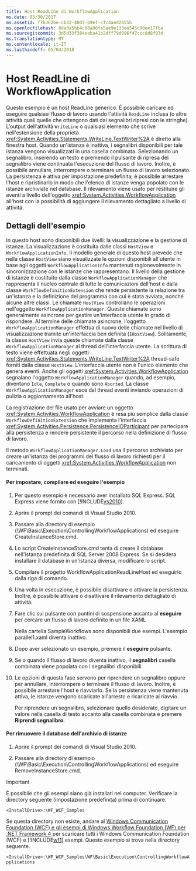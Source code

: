 ```yaml
---
title: Host ReadLine di WorkflowApplication
ms.date: 03/30/2017
ms.assetid: f7b362be-cb42-40d7-b9ef-cfc4aed2455b
ms.openlocfilehash: 8da8a5bb4c80a86fe5ae9e133ea545c00ee17fba
ms.sourcegitcommit: 3d5d33f384eeba41b2dff79d096f47ccc8d8f03d
ms.translationtype: MT
ms.contentlocale: it-IT
ms.lasthandoff: 05/04/2018
---
```

# <a name="workflowapplication-readline-host"></a>Host ReadLine di WorkflowApplication
Questo esempio è un host ReadLine generico. È possibile caricare ed eseguire qualsiasi flusso di lavoro usando l'attività `ReadLine` inclusa (o altre attività quali quelle che ottengono dati dai segnalibri ripresi con le stringhe). L'output dell'attività `WriteLine` o qualsiasi elemento che scrive nell'estensione della proprietà <xref:System.Activities.Statements.WriteLine.TextWriter%2A> è diretto alla finestra host. Quando un'istanza è inattiva, i segnalibri disponibili per tale istanza vengono visualizzati in una casella combinata. Selezionando un segnalibro, inserendo un testo e premendo il pulsante di ripresa del segnalibro viene continuata l'esecuzione del flusso di lavoro. Inoltre, è possibile annullare, interrompere o terminare un flusso di lavoro selezionato. La persistenza è attiva per impostazione predefinita; è possibile arrestare l'host e ripristinarlo in modo che l'elenco di istanze venga popolato con le istanze archiviate nel database. Il rilevamento viene usato per restituire gli eventi a livello dell'oggetto <xref:System.Activities.WorkflowApplication> all'host con la possibilità di aggiungere il rilevamento dettagliato a livello di attività.  
  
## <a name="sample-details"></a>Dettagli dell'esempio  
 In questo host sono disponibili due livelli: la visualizzazione e la gestione di istanze. La visualizzazione è costituita dalle classi `HostView` e `WorkflowApplicationInfo`. Il modello generale di questo host prevede che nella classe `HostView` siano visualizzate le opzioni disponibili all'utente in base agli oggetti `WorkflowApplicationInfo` mantenuti ragionevolmente in sincronizzazione con le istanze che rappresentano. Il livello della gestione di istanze è costituito dalla classe `WorkflowApplicationManager` che rappresenta il nucleo centrale di tutte le comunicazioni dell'host e dalla classe `WorkflowDefinitionExtension` che rende persistente la relazione tra un'istanza e la definizione del programma con cui è stata avviata, nonché alcune altre classi. Le chiamate `HostView` controllano le operazioni nell'oggetto `WorkflowApplicationManager`. Queste chiamate sono generalmente asincrone per gestire un'interfaccia utente in grado di rispondere. Al termine delle chiamate asincrone, l'oggetto `WorkflowApplicationManager` effettua di nuovo delle chiamate nel livello di visualizzazione tramite un'interfaccia ben definita (`IHostView`). Solitamente, la classe `HostView` invia queste chiamate dalla classe `WorkflowApplicationManager` al thread dell'interfaccia utente. La scrittura di testo viene effettuata negli oggetti <xref:System.Activities.Statements.WriteLine.TextWriter%2A> thread-safe forniti dalla classe `HostView`. L'interfaccia utente non è l'unico elemento che genera eventi. Anche gli oggetti <xref:System.Activities.WorkflowApplication> segnalano l'oggetto `WorkflowApplicationManager` quando, ad esempio, diventano `Idle`, `Complete` o quando sono `Aborted`. La classe `WorkflowApplicationManager` esce dal thread eventi inviando operazioni di pulizia o aggiornamento all'host.  
  
 La registrazione del file usato per avviare un oggetto <xref:System.Activities.WorkflowApplication> è resa più semplice dalla classe `WorkflowDefinitionExtension` che implementa l'interfaccia <xref:System.Activities.Persistence.PersistenceIOParticipant> per partecipare alla persistenza e rendere persistente il percorso nella definizione di flusso di lavoro.  
  
 Il metodo `WorkflowApplicationManager.Load` usa il percorso archiviato per creare un'istanza dei programmi del flusso di lavoro richiesti per il caricamento di oggetti <xref:System.Activities.WorkflowApplication> non terminati.  
  
#### <a name="to-set-up-build-and-run-the-sample"></a>Per impostare, compilare ed eseguire l'esempio  
  
1.  Per questo esempio è necessario aver installato SQL Express. SQL Express viene fornito con [!INCLUDE[vs2010](../../../../includes/vs2010-md.md)].  
  
2.  Aprire il prompt dei comandi di Visual Studio 2010.  
  
3.  Passare alla directory di esempio (\WF\Basic\Execution\ControllingWorkflowApplications) ed eseguire CreateInstanceStore.cmd.  
  
4.  Lo script CreateInstanceStore.cmd tenta di creare il database nell'istanza predefinita di SQL Server 2008 Express. Se si desidera installare il database in un'istanza diversa, modificare lo script.  
  
5.  Compilare il progetto WorkflowApplicationReadLineHost ed eseguirlo dalla riga di comando.  
  
6.  Una volta in esecuzione, è possibile disattivare o attivare la persistenza. Inoltre, è possibile attivare o disattivare il rilevamento dettagliato di attività.  
  
7.  Fare clic sul pulsante con puntini di sospensione accanto al **eseguire** per cercare un flusso di lavoro definito in un file XAML  
  
     Nella cartella SampleWorkflows sono disponibili due esempi. L'esempio parallel1.xaml diventa inattivo.  
  
8.  Dopo aver selezionato un esempio, premere il **eseguire** pulsante.  
  
9. Se o quando il flusso di lavoro diventa inattivo, il **segnalibri** casella combinata viene popolata con i segnalibri disponibili.  
  
10. Le opzioni di questa fase servono per riprendere un segnalibro oppure per annullare, interrompere o terminare il flusso di lavoro. Inoltre, è possibile arrestare l'host e riavviarlo. Se la persistenza viene mantenuta attiva, le istanze vengono scaricate all'arresto e ricaricate al riavvio.  
  
     Per riprendere un segnalibro, selezionare quello desiderato, digitare un valore nella casella di testo accanto alla casella combinata e premere **Riprendi segnalibro**.  
  
#### <a name="to-remove-the-instance-store-database"></a>Per rimuovere il database dell'archivio di istanze  
  
1.  Aprire il prompt dei comandi di Visual Studio 2010.  
  
2.  Passare alla directory di esempio (\WF\Basic\Execution\ControllingWorkflowApplications) ed eseguire RemoveInstanceStore.cmd.  
  
> [!IMPORTANT]
>  È possibile che gli esempi siano già installati nel computer. Verificare la directory seguente (impostazione predefinita) prima di continuare.  
>   
>  `<InstallDrive>:\WF_WCF_Samples`  
>   
>  Se questa directory non esiste, andare al [Windows Communication Foundation (WCF) e gli esempi di Windows Workflow Foundation (WF) per .NET Framework 4](http://go.microsoft.com/fwlink/?LinkId=150780) per scaricare tutti i Windows Communication Foundation (WCF) e [!INCLUDE[wf1](../../../../includes/wf1-md.md)] esempi. Questo esempio si trova nella directory seguente.  
>   
>  `<InstallDrive>:\WF_WCF_Samples\WF\Basic\Execution\ControllingWorkflowApplications`